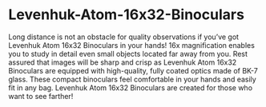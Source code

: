# Levenhuk-Atom-16x32-Binoculars
Long distance is not an obstacle for quality observations if you’ve got Levenhuk Atom 16x32 Binoculars in your hands! 16x magnification enables you to study in detail even small objects located far away from you. Rest assured that images will be sharp and crisp as Levenhuk Atom 16x32 Binoculars are equipped with high-quality, fully coated optics made of BK-7 glass. These compact binoculars feel comfortable in your hands and easily fit in any bag. Levenhuk Atom 16x32 Binoculars are created for those who want to see farther!
